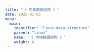 ```yaml
---
title: "《 内核数据结构 》"
date: 2025-01-05  
menu:
  main:
    identifier: "linux-data-structure"
    parent: "linux"
    name: "《 内核数据结构 》"
    weight: 4
---
```



